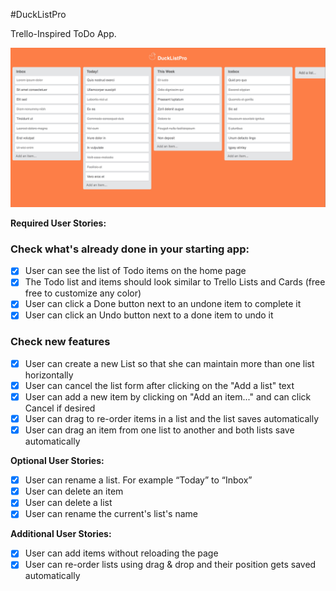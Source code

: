 #DuckListPro

Trello-Inspired ToDo App.

![](DuckListPro.gif)


**Required User Stories:**

### Check what's already done in your starting app:

- [x] User can see the list of Todo items on the home page
- [x] The Todo list and items should look similar to Trello Lists and Cards (free free to customize any color)
- [x] User can click a Done button next to an undone item to complete it
- [x] User can click an Undo button next to a done item to undo it

### Check new features

- [x] User can create a new List so that she can maintain more than one list horizontally
- [x] User can cancel the list form after clicking on the "Add a list" text
- [x] User can add a new item by clicking on "Add an item..." and can click Cancel if desired
- [x] User can drag to re-order items in a list and the list saves automatically
- [x] User can drag an item from one list to another and both lists save automatically

**Optional User Stories:**

- [x] User can rename a list. For example “Today” to “Inbox”
- [x] User can delete an item
- [x] User can delete a list
- [x] User can rename the current's list's name

**Additional User Stories:**

- [x] User can add items without reloading the page
- [x] User can re-order lists using drag & drop and their position gets saved automatically